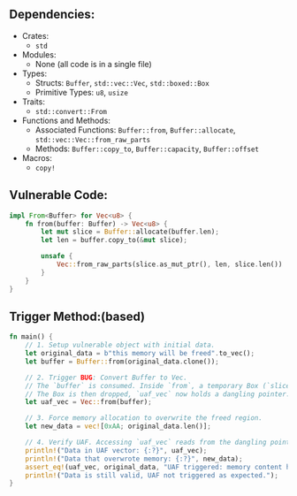 ## Dependencies:
- Crates:
  - `std`
- Modules:
  - None (all code is in a single file)
- Types:
  - Structs: `Buffer`, `std::vec::Vec`, `std::boxed::Box`
  - Primitive Types: `u8`, `usize`
- Traits:
  - `std::convert::From`
- Functions and Methods:
  - Associated Functions: `Buffer::from`, `Buffer::allocate`, `std::vec::Vec::from_raw_parts`
  - Methods: `Buffer::copy_to`, `Buffer::capacity`, `Buffer::offset`
- Macros:
  - `copy!`

## Vulnerable Code:
```rust
impl From<Buffer> for Vec<u8> {
    fn from(buffer: Buffer) -> Vec<u8> {
        let mut slice = Buffer::allocate(buffer.len);
        let len = buffer.copy_to(&mut slice);

        unsafe {
            Vec::from_raw_parts(slice.as_mut_ptr(), len, slice.len())
        }
    }
}
```

## Trigger Method:(based)
```rust
fn main() {
    // 1. Setup vulnerable object with initial data.
    let original_data = b"this memory will be freed".to_vec();
    let buffer = Buffer::from(original_data.clone());

    // 2. Trigger BUG: Convert Buffer to Vec.
    // The `buffer` is consumed. Inside `from`, a temporary Box (`slice`) is created,
    // The Box is then dropped, `uaf_vec` now holds a dangling pointer.
    let uaf_vec = Vec::from(buffer);

    // 3. Force memory allocation to overwrite the freed region.
    let new_data = vec![0xAA; original_data.len()];

    // 4. Verify UAF. Accessing `uaf_vec` reads from the dangling pointer.
    println!("Data in UAF vector: {:?}", uaf_vec);
    println!("Data that overwrote memory: {:?}", new_data);
    assert_eq!(uaf_vec, original_data, "UAF triggered: memory content has changed!");
    println!("Data is still valid, UAF not triggered as expected.");
}
```